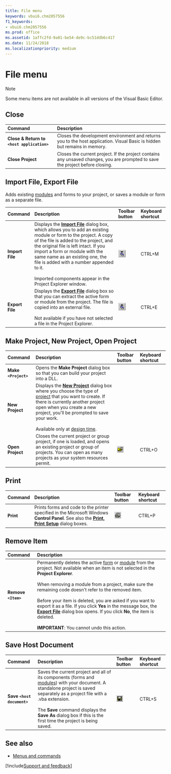 ```yaml
---
title: File menu
keywords: vbui6.chm2057556
f1_keywords:
- vbui6.chm2057556
ms.prod: office
ms.assetid: 1affc2fd-9a01-be54-de9c-bc51ddb6c417
ms.date: 11/24/2018
ms.localizationpriority: medium
---
```



# File menu

> [!NOTE] 
> Some menu items are not available in all versions of the Visual Basic Editor.

## Close

|Command|Description|
|:------|:----------|
|**Close & Return to `<host application>`**|Closes the development environment and returns you to the host application. Visual Basic is hidden but remains in memory.|
|**Close Project**|Closes the current project. If the project contains any unsaved changes, you are prompted to save the project before closing.|

## Import File, Export File

Adds existing [modules](../../Glossary/vbe-glossary.md#module) and forms to your project, or saves a module or form as a separate file.

|Command|Description|Toolbar button|Keyboard shortcut|
|:------|:----------|:-------------|:----------------|
|**Import File**|Displays the **[Import File](import-file-dialog-box.md)** dialog box, which allows you to add an existing module or form to the project. A copy of the file is added to the project, and the original file is left intact. If you import a form or module with the same name as an existing one, the file is added with a number appended to it.<br/><br/>Imported components appear in the Project Explorer window.|![Import File Toolbar button](../../../images/tbr_impt_ZA01201709.gif) | CTRL+M |
|**Export File**|Displays the **[Export File](export-file-dialog-box.md)** dialog box so that you can extract the active form or module from the project. The file is copied into an external file.<br/><br/>Not available if you have not selected a file in the Project Explorer.|![Export File Toolbar button](../../../images/tbr_expt_ZA01201702.gif) | CTRL+E |


## Make Project, New Project, Open Project

|Command|Description|Toolbar button|Keyboard shortcut|
|:------|:----------|:-------------|:----------------|
|**Make `<Project>`**|Opens the **Make Project** dialog box so that you can build your project into a DLL.| | |
|**New Project** |Displays the **[New Project](new-project-dialog-box.md)** dialog box where you choose the type of [project](../../Glossary/vbe-glossary.md#project) that you want to create. If there is currently another project open when you create a new project, you'll be prompted to save your work.<br/><br/>Available only at [design time](../../Glossary/vbe-glossary.md#design-time).| | |
|**Open Project** |Closes the current project or group project, if one is loaded, and opens an existing project or group of projects. You can open as many projects as your system resources permit.|![Open Project Toolbar button](../../../images/tbr_open_ZA01201720.gif) | CTRL+O |

## Print

|Command|Description|Toolbar button|Keyboard shortcut|
|:------|:----------|:-------------|:----------------|
|**Print** |Prints forms and code to the printer specified in the Microsoft Windows **Control Panel**. See also the **[Print, Print Setup](print-setup-dialog-box.md)** dialog boxes. |![Print Toolbar button](../../../images/tbr_prnt_ZA01201725.gif) | CTRL+P|

## Remove Item

|Command|Description|
|:------|:----------|
|**Remove `<Item>`** |Permanently deletes the active [form](../../Glossary/vbe-glossary.md#form) or [module](../../Glossary/vbe-glossary.md#module) from the project. Not available when an item is not selected in the **Project Explorer**. <br/><br/>When removing a module from a project, make sure the remaining code doesn't refer to the removed item.<br/><br/>Before your item is deleted, you are asked if you want to export it as a file. If you click **Yes** in the message box, the **[Export File](export-file-dialog-box.md)** dialog box opens. If you click **No**, the item is deleted.<br/><br/>**IMPORTANT**: You cannot undo this action.|

## Save Host Document

|Command|Description|Toolbar button|Keyboard shortcut|
|:------|:----------|:-------------|:----------------|
|**Save `<host document>`** |Saves the current project and all of its components (forms and [modules](../../Glossary/vbe-glossary.md#module)) with your document. A standalone project is saved separately as a project file with a .vba extension.<br/><br/>The **Save** command displays the **Save As** dialog box if this is the first time the project is being saved.|![Save Host Document Toolbar button](../../../images/tbr_save_ZA01201736.gif) | CTRL+S |


## See also

- [Menus and commands](../menus-commands.md)

[!include[Support and feedback](~/includes/feedback-boilerplate.md)]